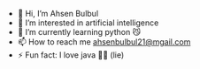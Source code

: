 - 👋 Hi, I’m Ahsen Bulbul
- 👀 I’m interested in artificial intelligence
- 🌱 I’m currently learning python 😼
- 📫 How to reach me ahsenbulbul21@mgail.com
- ⚡ Fun fact: I love java 🥰🥰 (lie)

<!---
rorysversion/rorysversion is a ✨ special ✨ repository because its `README.md` (this file) appears on your GitHub profile.
You can click the Preview link to take a look at your changes.
--->
